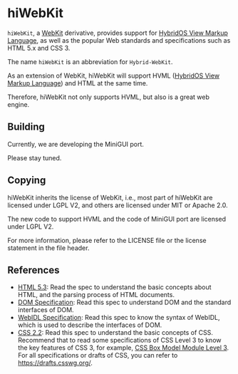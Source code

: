 # hiWebKit

`hiWebKit`, a [WebKit] derivative, provides support for
[HybridOS View Markup Language], as well as the popular Web standards
and specifications such as HTML 5.x and CSS 3.

The name `hiWebKit` is an abbreviation for `Hybrid-WebKit`.

As an extension of WebKit, hiWebKit will support HVML ([HybridOS View
Markup Language]) and HTML at the same time.

Therefore, hiWebKit not only supports HVML, but also is a great web engine.

## Building

Currently, we are developing the MiniGUI port.

Please stay tuned.

## Copying

hiWebKit inherits the license of WebKit, i.e., most part of hiWebKit are
licensed under LGPL V2, and others are licensed under MIT or Apache 2.0.

The new code to support HVML and the code of MiniGUI port are licensed
under LGPL V2.

For more information, please refer to the LICENSE file or the license
statement in the file header.

## References

* [HTML 5.3]: Read the spec to understand the basic concepts about HTML, and
the parsing process of HTML documents.
* [DOM Specification]: Read this spec to understand DOM and the standard
interfaces of DOM.
* [WebIDL Specification]: Read this spec to know the syntax of WebIDL, which is
used to describe the interfaces of DOM.
* [CSS 2.2]: Read this spec to understand the basic concepts of CSS. Recommend
that to read some specifications of CSS Level 3 to know the key features of CSS 3,
for example, [CSS Box Model Module Level 3]. For all specifications or drafts
of CSS, you can refer to https://drafts.csswg.org/.

[Beijing FMSoft Technologies Co., Ltd.]: https://www.fmsoft.cn
[FMSoft Technologies]: https://www.fmsoft.cn
[HybridOS Official Site]: https://hybrid.fmsoft.cn

[MiniGUI]: http:/www.minigui.com
[WebKit]: https://webkit.org
[HTML 5.3]: https://www.w3.org/TR/html53/
[DOM Specification]: https://dom.spec.whatwg.org/
[WebIDL Specification]: https://heycam.github.io/webidl/
[CSS 2.2]: https://www.w3.org/TR/CSS22/
[CSS Box Model Module Level 3]: https://www.w3.org/TR/css-box-3/

[HybridOS Architecture]: https://github.com/FMSoftCN/hybridos/wiki/HybridOS-Architecture
[HybridOS App Framework]: https://github.com/FMSoftCN/hybridos/wiki/HybridOS-App-Framework
[HybridOS View Markup Language]: https://github.com/FMSoftCN/hybridos/wiki/HybridOS-View-Markup-Language
[hiWebKit]: https://github.com/FMSoftCN/hybridos/wiki/hiWebKit:-An-WebKit-Derivative-for-HybridOS
[HybridOS Foundation Class Library]: https://github.com/FMSoftCN/hybridos/wiki/HybridOS-Foundation-Class-Library
[HybridOS Security Design]: https://github.com/FMSoftCN/hybridos/wiki/HybridOS-Security-Design
[HybridOS Device Simulation Environment]: https://github.com/FMSoftCN/hybridos/wiki/HybridOS-Device-Simulation-Environment
[HybridOS Code and Development Convention]: https://github.com/FMSoftCN/hybridos/wiki/HybridOS-Code-and-Development-Convention

